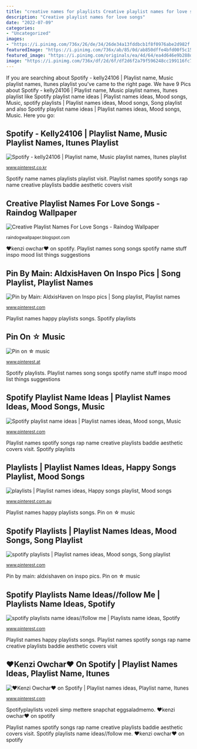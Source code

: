 ```yaml
---
title: "creative names for playlists Creative playlist names for love songs"
description: "Creative playlist names for love songs"
date: "2022-07-09"
categories:
- "Uncategorized"
images:
- "https://i.pinimg.com/736x/26/de/34/26de34a13fddbcb1f8f0976abe2d982f.jpg"
featuredImage: "https://i.pinimg.com/736x/ab/85/0d/ab850dffe4bfd00f5c15c14bf5409b53.jpg"
featured_image: "https://i.pinimg.com/originals/ea/4d/64/ea4d646e9b288d9f922d37b815199e8a.jpg"
image: "https://i.pinimg.com/736x/df/2d/6f/df2d6f2a79f596248cc199116fc72708.jpg"
---
```


If you are searching about Spotify - kelly24106 | Playlist name, Music playlist names, Itunes playlist you've came to the right page. We have 9 Pics about Spotify - kelly24106 | Playlist name, Music playlist names, Itunes playlist like Spotify playlist name ideas | Playlist names ideas, Mood songs, Music, spotify playlists | Playlist names ideas, Mood songs, Song playlist and also Spotify playlist name ideas | Playlist names ideas, Mood songs, Music. Here you go:

## Spotify - Kelly24106 | Playlist Name, Music Playlist Names, Itunes Playlist

![Spotify - kelly24106 | Playlist name, Music playlist names, Itunes playlist](https://i.pinimg.com/736x/65/38/6f/65386fc4dcd37b54dd98ea86c588a072.jpg "Creative playlist names for love songs")

<small>www.pinterest.co.kr</small>

Spotify name names playlists playlist visit. Playlist names spotify songs rap name creative playlists baddie aesthetic covers visit

## Creative Playlist Names For Love Songs - Raindog Wallpaper

![Creative Playlist Names For Love Songs - Raindog Wallpaper](https://i.pinimg.com/474x/af/44/d8/af44d8bdd54fa843723449c01630e510.jpg "Pin on ☆ music")

<small>raindogwallpaper.blogspot.com</small>

♥kenzi owchar♥ on spotify. Playlist names song songs spotify name stuff inspo mood list things suggestions

## Pin By Main: AldxisHaven On Inspo Pics | Song Playlist, Playlist Names

![Pin by Main: AldxisHaven on Inspo pics | Song playlist, Playlist names](https://i.pinimg.com/736x/33/43/d1/3343d14ebb6e9bb32d982d5f827d21bd.jpg "Spotify playlists playlist open names")

<small>www.pinterest.com</small>

Playlist names happy playlists songs. Spotify playlists

## Pin On ☆ Music

![Pin on ☆ music](https://i.pinimg.com/originals/ea/4d/64/ea4d646e9b288d9f922d37b815199e8a.jpg "Spotify playlists name ideas//follow me")

<small>www.pinterest.at</small>

Spotify playlists. Playlist names song songs spotify name stuff inspo mood list things suggestions

## Spotify Playlist Name Ideas | Playlist Names Ideas, Mood Songs, Music

![Spotify playlist name ideas | Playlist names ideas, Mood songs, Music](https://i.pinimg.com/736x/26/de/34/26de34a13fddbcb1f8f0976abe2d982f.jpg "Spotify playlists name ideas//follow me")

<small>www.pinterest.com</small>

Playlist names spotify songs rap name creative playlists baddie aesthetic covers visit. Spotify playlists

## Playlists | Playlist Names Ideas, Happy Songs Playlist, Mood Songs

![playlists | Playlist names ideas, Happy songs playlist, Mood songs](https://i.pinimg.com/736x/00/4e/25/004e25dee744a5c63cc4221f61d4aafe.jpg "Spotifyplaylists vozeli simp mettere snapchat eggsaladmemo")

<small>www.pinterest.com.au</small>

Playlist names happy playlists songs. Pin on ☆ music

## Spotify Playlists | Playlist Names Ideas, Mood Songs, Song Playlist

![spotify playlists | Playlist names ideas, Mood songs, Song playlist](https://i.pinimg.com/736x/df/2d/6f/df2d6f2a79f596248cc199116fc72708.jpg "Playlist names happy playlists songs")

<small>www.pinterest.com</small>

Pin by main: aldxishaven on inspo pics. Pin on ☆ music

## Spotify Playlists Name Ideas//follow Me | Playlists Name Ideas, Spotify

![spotify playlists name ideas//follow me | Playlists name ideas, Spotify](https://i.pinimg.com/736x/ab/85/0d/ab850dffe4bfd00f5c15c14bf5409b53.jpg "Playlist names song songs spotify name stuff inspo mood list things suggestions")

<small>www.pinterest.com</small>

Playlist names happy playlists songs. Playlist names spotify songs rap name creative playlists baddie aesthetic covers visit

## ♥Kenzi Owchar♥ On Spotify | Playlist Names Ideas, Playlist Name, Itunes

![♥Kenzi Owchar♥ on Spotify | Playlist names ideas, Playlist name, Itunes](https://i.pinimg.com/736x/95/9c/27/959c2734ea659b6c2107ba59e3c01379.jpg "Pin on ☆ music")

<small>www.pinterest.com</small>

Spotifyplaylists vozeli simp mettere snapchat eggsaladmemo. ♥kenzi owchar♥ on spotify

Playlist names spotify songs rap name creative playlists baddie aesthetic covers visit. Spotify playlists name ideas//follow me. ♥kenzi owchar♥ on spotify
